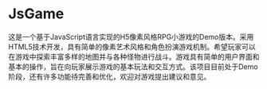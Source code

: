 # JsGame
这是一个基于JavaScript语言实现的H5像素风格RPG小游戏的Demo版本。采用HTML5技术开发，具有简单的像素艺术风格和角色扮演游戏机制。希望玩家可以在游戏中探索丰富多样的地图并与各种怪物进行战斗。游戏具有简单的用户界面和基本的操作，旨在向玩家展示游戏的基本玩法和交互方式。该项目目前处于Demo阶段，还有许多功能待完善和优化，欢迎对游戏提出建议和意见。
